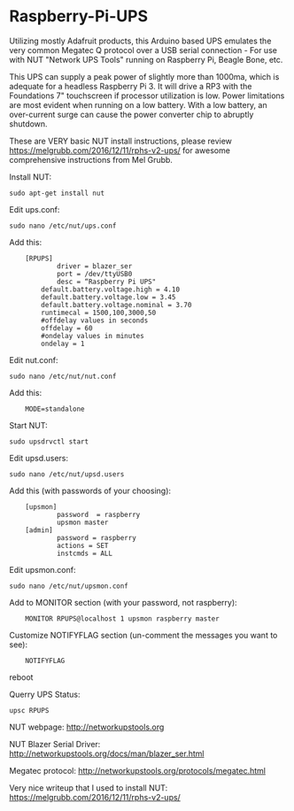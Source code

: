 # Raspberry-Pi-UPS
Utilizing mostly Adafruit products, this Arduino based UPS emulates the very common Megatec Q protocol over a USB serial connection - For use with NUT "Network UPS Tools" running on Raspberry Pi, Beagle Bone, etc.

This UPS can supply a peak power of slightly more than 1000ma, which is adequate for a headless Raspberry Pi 3. It will drive a RP3 with the Foundations 7" touchscreen if processor utilization is low. Power limitations are most evident when running on a low battery. With a low battery, an over-current surge can cause the power converter chip to abruptly shutdown.  

These are VERY basic NUT install instructions, please review https://melgrubb.com/2016/12/11/rphs-v2-ups/ for awesome comprehensive instructions from Mel Grubb.


Install NUT:

	sudo apt-get install nut

Edit ups.conf:

	sudo nano /etc/nut/ups.conf

Add this:

		[RPUPS]
        		driver = blazer_ser
        		port = /dev/ttyUSB0
        		desc = “Raspberry Pi UPS"
			default.battery.voltage.high = 4.10
			default.battery.voltage.low = 3.45
			default.battery.voltage.nominal = 3.70
			runtimecal = 1500,100,3000,50
			#offdelay values in seconds
			offdelay = 60
			#ondelay values in minutes
			ondelay = 1

Edit nut.conf:

	sudo nano /etc/nut/nut.conf

Add this:

		MODE=standalone


Start NUT:

	sudo upsdrvctl start


Edit upsd.users:

	sudo nano /etc/nut/upsd.users

Add this (with passwords of your choosing):

		[upsmon]
        		password  = raspberry
        		upsmon master
		[admin]
        		password = raspberry
        		actions = SET
       			instcmds = ALL
		
Edit upsmon.conf:

	sudo nano /etc/nut/upsmon.conf

Add to MONITOR section (with your password, not raspberry):

		MONITOR RPUPS@localhost 1 upsmon raspberry master

Customize NOTIFYFLAG section (un-comment the messages you want to see):

		NOTIFYFLAG 

reboot

Querry UPS Status:

	upsc RPUPS




NUT webpage:
  http://networkupstools.org
  
NUT Blazer Serial Driver:
  http://networkupstools.org/docs/man/blazer_ser.html
  
Megatec protocol:
  http://networkupstools.org/protocols/megatec.html
  
Very nice writeup that I used to install NUT:
  https://melgrubb.com/2016/12/11/rphs-v2-ups/
